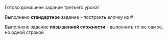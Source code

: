 Готово домашнее задание третьего урока!

Выполнено **стандартное** задание - построить елочку из #

Выполнено задание **повышенной сложности** - выполнить то же самое, но одной строкой

